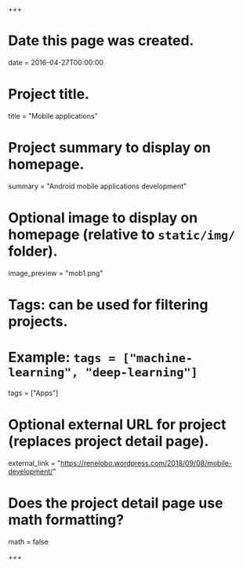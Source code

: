 +++
# Date this page was created.
date = 2016-04-27T00:00:00

# Project title.
title = "Mobile applications"

# Project summary to display on homepage.
summary = "Android mobile applications development"

# Optional image to display on homepage (relative to `static/img/` folder).
image_preview = "mob1.png"

# Tags: can be used for filtering projects.
# Example: `tags = ["machine-learning", "deep-learning"]`
tags = ["Apps"]

# Optional external URL for project (replaces project detail page).
external_link = "https://renelobo.wordpress.com/2018/09/08/mobile-development/"


# Does the project detail page use math formatting?
math = false

+++


